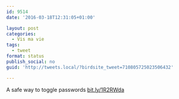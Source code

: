```yaml
---
id: 9514
date: '2016-03-18T12:31:05+01:00'

layout: post
categories:
  - Vis ma vie
tags:
  - tweet
format: status
publish_social: no
guid: 'http://tweets.local/?birdsite_tweet=710805725023506432'

---
```


A safe way to toggle passwords [bit.ly/1R2RWda](http://bit.ly/1R2RWda)